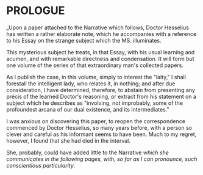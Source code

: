 # PROLOGUE

_Upon a paper attached to the Narrative which follows, Doctor Hesselius
has written a rather elaborate note, which he accompanies with a
reference to his Essay on the strange subject which the MS. illuminates.

This mysterious subject he treats, in that Essay, with his usual
learning and acumen, and with remarkable directness and condensation. It
will form but one volume of the series of that extraordinary man's
collected papers.

As I publish the case, in this volume, simply to interest the "laity," I
shall forestall the intelligent lady, who relates it, in nothing; and
after due consideration, I have determined, therefore, to abstain from
presenting any précis of the learned Doctor's reasoning, or extract from
his statement on a subject which he describes as "involving, not
improbably, some of the profoundest arcana of our dual existence, and
its intermediates."

I was anxious on discovering this paper, to reopen the correspondence
commenced by Doctor Hesselius, so many years before, with a person so
clever and careful as his informant seems to have been. Much to my
regret, however, I found that she had died in the interval.

She, probably, could have added little to the Narrative _which she
communicates in the following pages, with, so far as I can pronounce,
such conscientious particularity_.
